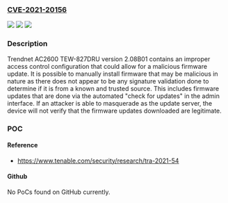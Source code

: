 ### [CVE-2021-20156](https://cve.mitre.org/cgi-bin/cvename.cgi?name=CVE-2021-20156)
![](https://img.shields.io/static/v1?label=Product&message=Trendnet%20AC2600%20TEW-827DRU&color=blue)
![](https://img.shields.io/static/v1?label=Version&message=2.08B01%20&color=brightgreen)
![](https://img.shields.io/static/v1?label=Vulnerability&message=Improper%20Access%20Control&color=brightgreen)

### Description

Trendnet AC2600 TEW-827DRU version 2.08B01 contains an improper access control configuration that could allow for a malicious firmware update. It is possible to manually install firmware that may be malicious in nature as there does not appear to be any signature validation done to determine if it is from a known and trusted source. This includes firmware updates that are done via the automated "check for updates" in the admin interface. If an attacker is able to masquerade as the update server, the device will not verify that the firmware updates downloaded are legitimate.

### POC

#### Reference
- https://www.tenable.com/security/research/tra-2021-54

#### Github
No PoCs found on GitHub currently.

